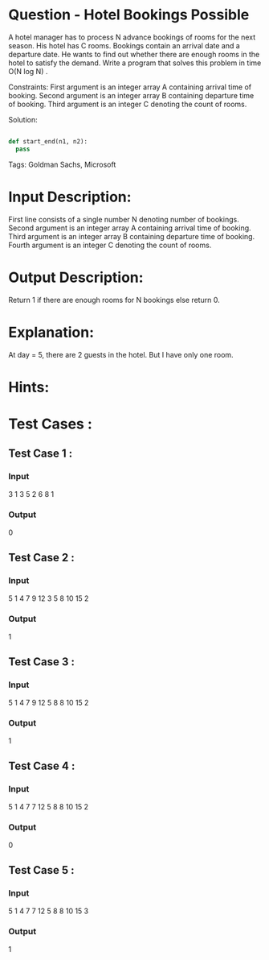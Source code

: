 # Question - Hotel Bookings Possible
A hotel manager has to process N advance bookings of rooms for the next season. His hotel has C rooms. Bookings contain an arrival date and a departure date. 
He wants to find out whether there are enough rooms in the hotel to satisfy the demand. Write a program that solves this problem in time O(N log N) .

Constraints:
First argument is an integer array A containing arrival time of booking.
Second argument is an integer array B containing departure time of booking.
Third argument is an integer C denoting the count of rooms.

Solution:

```python

def start_end(n1, n2):
  pass

```

Tags:
Goldman Sachs, Microsoft

# Input Description:
First line consists of a single number N denoting number of bookings.
Second argument is an integer array A containing arrival time of booking.
Third argument is an integer array B containing departure time of booking.
Fourth argument is an integer C denoting the count of rooms.

# Output Description:
Return 1 if there are enough rooms for N bookings else return 0.

# Explanation:
At day = 5, there are 2 guests in the hotel. But I have only one room.

# Hints:


# Test Cases :
## Test Case 1 :
### Input
3
1 3 5
2 6 8
1
### Output
0


## Test Case 2 :
### Input
5
1 4 7 9 12
3 5 8 10 15
2
### Output
1


## Test Case 3 :
### Input
5
1 4 7 9 12
5 8 8 10 15
2
### Output
1

## Test Case 4 :

### Input
5
1 4 7 7 12
5 8 8 10 15
2
### Output
0


## Test Case 5 :

### Input
5
1 4 7 7 12
5 8 8 10 15
3
### Output
1
